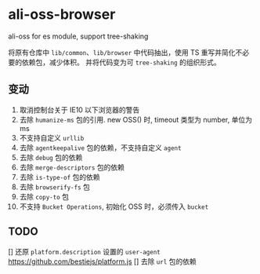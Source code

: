# ali-oss-browser

ali-oss for es module, support tree-shaking

将原有仓库中 `lib/common`、`lib/browser` 中代码抽出，使用 TS 重写并简化不必要的依赖包，减少体积。
并将代码变为可 `tree-shaking` 的组织形式。

## 变动

1. 取消控制台关于 IE10 以下浏览器的警告
2. 去除 `humanize-ms` 包的引用. new OSS() 时, timeout 类型为 number, 单位为 ms
3. 不支持自定义 `urllib`
4. 去除 `agentkeepalive` 包的依赖，不支持自定义 `agent`
5. 去除 `debug` 包的依赖
6. 去除 `merge-descriptors` 包的依赖
7. 去除 `is-type-of` 包的依赖
8. 去除 `browserify-fs` 包
9. 去除 `copy-to` 包
10. 不支持 `Bucket Operations`, 初始化 OSS 时，必须传入 `bucket`

## TODO

[] 还原 `platform.description` 设置的 `user-agent` https://github.com/bestiejs/platform.js
[] 去除 `url` 包的依赖